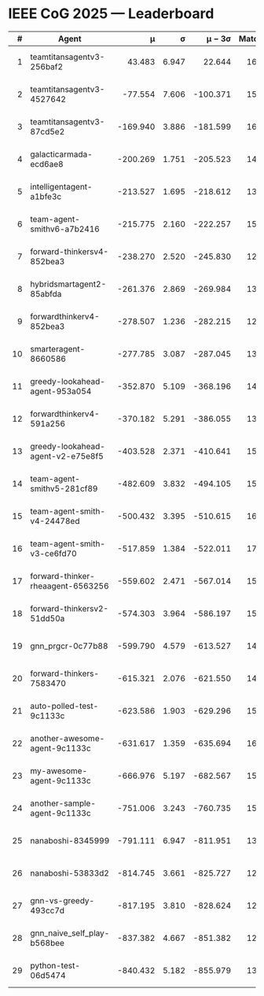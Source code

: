 # IEEE CoG 2025 — Leaderboard

| # | Agent | μ | σ | μ − 3σ | Matches | Updated |
|---:|---|---:|---:|---:|---:|---|
| 1 | teamtitansagentv3-256baf2 | 43.483 | 6.947 | 22.644 | 16216 | 2025-08-23 15:32 |
| 2 | teamtitansagentv3-4527642 | -77.554 | 7.606 | -100.371 | 15470 | 2025-08-23 15:32 |
| 3 | teamtitansagentv3-87cd5e2 | -169.940 | 3.886 | -181.599 | 16966 | 2025-08-23 15:32 |
| 4 | galacticarmada-ecd6ae8 | -200.269 | 1.751 | -205.523 | 14660 | 2025-08-23 15:32 |
| 5 | intelligentagent-a1bfe3c | -213.527 | 1.695 | -218.612 | 13308 | 2025-08-23 15:32 |
| 6 | team-agent-smithv6-a7b2416 | -215.775 | 2.160 | -222.257 | 15780 | 2025-08-23 15:32 |
| 7 | forward-thinkersv4-852bea3 | -238.270 | 2.520 | -245.830 | 12730 | 2025-08-23 15:32 |
| 8 | hybridsmartagent2-85abfda | -261.376 | 2.869 | -269.984 | 13752 | 2025-08-23 15:32 |
| 9 | forwardthinkerv4-852bea3 | -278.507 | 1.236 | -282.215 | 12944 | 2025-08-23 15:32 |
| 10 | smarteragent-8660586 | -277.785 | 3.087 | -287.045 | 13590 | 2025-08-23 15:32 |
| 11 | greedy-lookahead-agent-953a054 | -352.870 | 5.109 | -368.196 | 14970 | 2025-08-23 15:32 |
| 12 | forwardthinkerv4-591a256 | -370.182 | 5.291 | -386.055 | 13060 | 2025-08-23 15:32 |
| 13 | greedy-lookahead-agent-v2-e75e8f5 | -403.528 | 2.371 | -410.641 | 15770 | 2025-08-23 15:32 |
| 14 | team-agent-smithv5-281cf89 | -482.609 | 3.832 | -494.105 | 15580 | 2025-08-23 15:32 |
| 15 | team-agent-smith-v4-24478ed | -500.432 | 3.395 | -510.615 | 16382 | 2025-08-23 15:32 |
| 16 | team-agent-smith-v3-ce6fd70 | -517.859 | 1.384 | -522.011 | 17002 | 2025-08-23 15:32 |
| 17 | forward-thinker-rheaagent-6563256 | -559.602 | 2.471 | -567.014 | 15060 | 2025-08-23 15:32 |
| 18 | forward-thinkersv2-51dd50a | -574.303 | 3.964 | -586.197 | 15560 | 2025-08-23 15:32 |
| 19 | gnn_prgcr-0c77b88 | -599.790 | 4.579 | -613.527 | 14180 | 2025-08-23 15:32 |
| 20 | forward-thinkers-7583470 | -615.321 | 2.076 | -621.550 | 14720 | 2025-08-23 15:32 |
| 21 | auto-polled-test-9c1133c | -623.586 | 1.903 | -629.296 | 15980 | 2025-08-23 15:32 |
| 22 | another-awesome-agent-9c1133c | -631.617 | 1.359 | -635.694 | 16700 | 2025-08-23 15:32 |
| 23 | my-awesome-agent-9c1133c | -666.976 | 5.197 | -682.567 | 15840 | 2025-08-23 15:32 |
| 24 | another-sample-agent-9c1133c | -751.006 | 3.243 | -760.735 | 15820 | 2025-08-23 15:32 |
| 25 | nanaboshi-8345999 | -791.111 | 6.947 | -811.951 | 13350 | 2025-08-23 15:32 |
| 26 | nanaboshi-53833d2 | -814.745 | 3.661 | -825.727 | 12140 | 2025-08-23 15:32 |
| 27 | gnn-vs-greedy-493cc7d | -817.195 | 3.810 | -828.624 | 12840 | 2025-08-23 15:32 |
| 28 | gnn_naive_self_play-b568bee | -837.382 | 4.667 | -851.382 | 12740 | 2025-08-23 15:32 |
| 29 | python-test-06d5474 | -840.432 | 5.182 | -855.979 | 13070 | 2025-08-23 15:32 |
